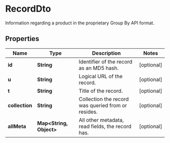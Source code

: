 

# RecordDto

Information regarding a product in the proprietary Group By API format.

## Properties

| Name | Type | Description | Notes |
|------------ | ------------- | ------------- | -------------|
|**id** | **String** | Identifier of the record as an MD5 hash. |  [optional] |
|**u** | **String** | Logical URL of the record. |  [optional] |
|**t** | **String** | Title of the record. |  [optional] |
|**collection** | **String** | Collection the record was queried from or resides. |  [optional] |
|**allMeta** | **Map&lt;String, Object&gt;** | All other metadata, read fields, the record has. |  [optional] |



